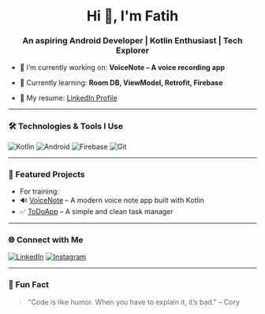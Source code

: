 <h1 align="center">Hi 👋, I'm Fatih</h1>
<h3 align="center">An aspiring Android Developer | Kotlin Enthusiast | Tech Explorer</h3>

- 🔭 I’m currently working on: **VoiceNote – A voice recording app**
- 🌱 Currently learning: **Room DB, ViewModel, Retrofit, Firebase**


- 📄 My resume: [LinkedIn Profile](https://www.linkedin.com/in/fatihsahan)

---

### 🛠️ Technologies & Tools I Use

![Kotlin](https://img.shields.io/badge/Kotlin-7F52FF?style=for-the-badge&logo=kotlin&logoColor=white)
![Android](https://img.shields.io/badge/Android-3DDC84?style=for-the-badge&logo=android&logoColor=white)
![Firebase](https://img.shields.io/badge/Firebase-FFCA28?style=for-the-badge&logo=firebase&logoColor=white)
![Git](https://img.shields.io/badge/Git-F05032?style=for-the-badge&logo=git&logoColor=white)

---





### 🚀 Featured Projects
- For training:
- 🔊 [VoiceNote](https://github.com/fatihnorthman/VoiceNote) – A modern voice note app built with Kotlin
- ✅ [ToDoApp](https://github.com/fatihnorthman/ToDoApp) – A simple and clean task manager

---

### 🌐 Connect with Me

[![LinkedIn](https://img.shields.io/badge/LinkedIn-blue?style=for-the-badge&logo=linkedin)](https://linkedin.com/in/fatihsahan)
[![Instagram](https://img.shields.io/badge/Instagram-purple?style=for-the-badge&logo=instagram)](https://instagram.com/fatih.northman)

---

### 🧠 Fun Fact

> "Code is like humor. When you have to explain it, it’s bad." – Cory
